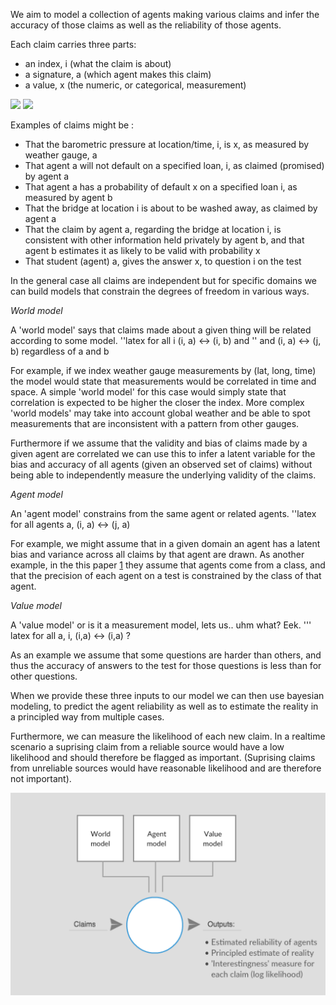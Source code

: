 We aim to model a collection of agents making various claims and infer the accuracy of those claims as well as the reliability of those agents.

Each claim carries three parts:
 - an index, i (what the claim is about)
 - a signature, a (which agent makes this claim)
 - a value, x (the numeric, or categorical, measurement)
 
<math>
<img src="https://latex.codecogs.com/gif.latex?E=mc^2" />
 
<img src="https://latex.codecogs.com/gif.latex?x%20%3D%20a_0%20&plus;%20%5Cfrac%7B1%7D%7Ba_1%20&plus;%20%5Cfrac%7B1%7D%7Ba_2%20&plus;%20%5Cfrac%7B1%7D%7Ba_3%20&plus;%20a_4%7D%7D%7D" />

Examples of claims might be :
- That the barometric pressure at location/time, i, is x, as measured by weather gauge, a
- That agent a will not default on a specified loan, i, as claimed (promised) by agent a
- That agent a has a probability of default x on a specified loan i, as measured by agent b
- That the bridge at location i is about to be washed away, as claimed by agent a 
- That the claim by agent a, regarding the bridge at location i, is consistent with other information held privately by agent b, and that agent b estimates it as likely to be valid with probability x
- That student (agent) a, gives the answer x, to question i on the test

In the general case all claims are independent but for specific domains we can build models that constrain the degrees of freedom in various ways. 

*World model*

A 'world model' says that claims made about a given thing will be related according to some model. 
''latex for all i (i, a) <-> (i, b) and 
'' and (i, a) <-> (j, b) regardless of a and b

For example, if we index weather gauge measurements by (lat, long, time) the model would state that measurements would be correlated in time and space. A simple 'world model' for this case would simply state that correlation is expected to be higher the closer the index. More complex 'world models' may take into account global weather and be able to spot measurements that are inconsistent with a pattern from other gauges.

Furthermore if we assume that the validity and bias of claims made by a given agent are correlated we can use this to infer a latent variable for the bias and accuracy of all agents (given an observed set of claims) without being able to independently measure the underlying validity of the claims.  

*Agent model*

An 'agent model' constrains from the same agent or related agents.
''latex for all agents a, (i, a) <-> (j, a)

For example, we might assume that in a given domain an agent has a latent bias and variance across all claims by that agent are drawn. As another example, in the this paper [1](https://icml.cc/2012/papers/597.pdf) they assume that agents come from a class, and that the precision of each agent on a test is constrained by the class of that agent. 

*Value model*

A 'value model' or is it a measurement model, lets us.. uhm what? Eek. 
''' latex for all a, i, (i,a) <-> (i,a) ?

As an example we assume that some questions are harder than others, and thus the accuracy of answers to the test for those questions is less than for other questions.

When we provide these three inputs to our model we can then use bayesian modeling, to predict the agent reliability as well as to estimate the reality in a principled way from multiple cases. 

Furthermore, we can measure the likelihood of each new claim. In a realtime scenario a suprising claim from a reliable source would have a low likelihood and should therefore be flagged as important. (Suprising claims from unreliable sources would have reasonable likelihood and are therefore not important).

<a href="https://creately.com/diagram/jo3gw9302/eyvMFJw8XXJiDfHzUILp2upUQg%3D"><img src="estimated_model.png" /></a>
